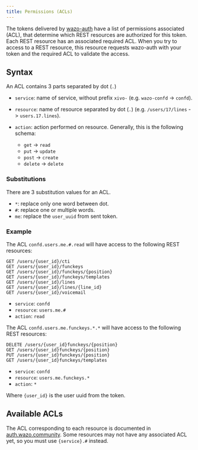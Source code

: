 ```yaml
---
title: Permissions (ACLs)
---
```


The tokens delivered by [wazo-auth](/uc-doc/system/wazo-auth/introduction/) have a list of
permissions associated (ACL), that determine which REST resources are authorized for this token.
Each REST resource has an associated required ACL. When you try to access to a REST resource, this
resource requests wazo-auth with your token and the required ACL to validate the access.

## Syntax

An ACL contains 3 parts separated by dot (`.`)

- `service`: name of service, without prefix `xivo-` (e.g. `wazo-confd` -> `confd`).
- `resource`: name of resource separated by dot (`.`) (e.g. `/users/17/lines` -> `users.17.lines`).
- `action`: action performed on resource. Generally, this is the following schema:

  - `get` -> `read`
  - `put` -> `update`
  - `post` -> `create`
  - `delete` -> `delete`

### Substitutions

There are 3 substitution values for an ACL.

- `*`: replace only one word between dot.
- `#`: replace one or multiple words.
- `me`: replace the `user_uuid` from sent token.

### Example

The ACL `confd.users.me.#.read` will have access to the following REST resources:

```
GET /users/{user_id}/cti
GET /users/{user_id}/funckeys
GET /users/{user_id}/funckeys/{position}
GET /users/{user_id}/funckeys/templates
GET /users/{user_id}/lines
GET /users/{user_id}/lines/{line_id}
GET /users/{user_id}/voicemail
```

- `service`: `confd`
- `resource`: `users.me.#`
- `action`: `read`

The ACL `confd.users.me.funckeys.*.*` will have access to the following REST resources:

```
DELETE /users/{user_id}funckeys/{position}
GET /users/{user_id}funckeys/{position}
PUT /users/{user_id}funckeys/{position}
GET /users/{user_id}funckeys/templates
```

- `service`: `confd`
- `resource`: `users.me.funckeys.*`
- `action`: `*`

Where `{user_id}` is the user uuid from the token.

## Available ACLs

The ACL corresponding to each resource is documented in [auth.wazo.community](https://auth.wazo.community). Some
resources may not have any associated ACL yet, so you must use `{service}.#` instead.
